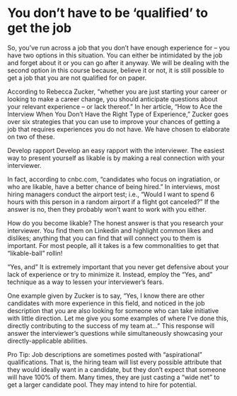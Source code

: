 # You don’t have to be ‘qualified’ to get the job

So, you’ve run across a job that you don’t have enough experience for – you have two options in this situation. You can either be intimidated by the job and forget about it or you can go after it anyway. We will be dealing with the second option in this course because, believe it or not, it is still possible to get a job that you are not qualified for on paper.

According to Rebecca Zucker, “whether you are just starting your career or looking to make a career change, you should anticipate questions about your relevant experience – or lack thereof.” In her article, “How to Ace the Interview When You Don’t Have the Right Type of Experience,” Zucker goes over six strategies that you can use to improve your chances of getting a job that requires experiences you do not have. We have chosen to elaborate on two of these.

Develop rapport
Develop an easy rapport with the interviewer. The easiest way to present yourself as likable is by making a real connection with your interviewer.

In fact, according to cnbc.com, “candidates who focus on ingratiation, or who are likable, have a better chance of being hired.” In interviews, most hiring managers conduct the airport test; i.e., “Would I want to spend 6 hours with this person in a random airport if a flight got canceled?” If the answer is no, then they probably won’t want to work with you either.

How do you become likable? The honest answer is that you research your interviewer. You find them on Linkedin and highlight common likes and dislikes; anything that you can find that will connect you to them is important. For most people, all it takes is a few commonalities to get that “likable-ball” rollin!

“Yes, and”
It is extremely important that you never get defensive about your lack of experience or try to minimize it. Instead, employ the “Yes, and” technique as a way to lessen your interviewer’s fears.

One example given by Zucker is to say, “Yes, I know there are other candidates with more experience in this field, and noticed in the job description that you are also looking for someone who can take initiative with little direction. Let me give you some examples of where I’ve done this, directly contributing to the success of my team at…” This response will answer the interviewer’s questions while simultaneously showcasing your directly-applicable abilities.

Pro Tip: Job descriptions are sometimes posted with “aspirational” qualifications. That is, the hiring team will list every possible attribute that they would ideally want in a candidate, but they don’t expect that someone will have 100% of them. Many times, they are just casting a “wide net” to get a larger candidate pool. They may intend to hire for potential.
